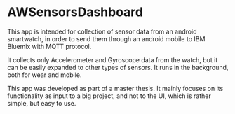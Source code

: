# AWSensorsDashboard
This app is intended for collection of sensor data from an android smartwatch, in order to send them through an android mobile to IBM Bluemix with MQTT protocol.

It collects only Accelerometer and Gyroscope data from the watch, but it can be easily expanded to other types of sensors.
It runs in the background, both for wear and mobile.

This app was developed as part of a master thesis. It mainly focuses on its functionality as input to a big project, and not to the UI, which is rather simple, but easy to use. 
